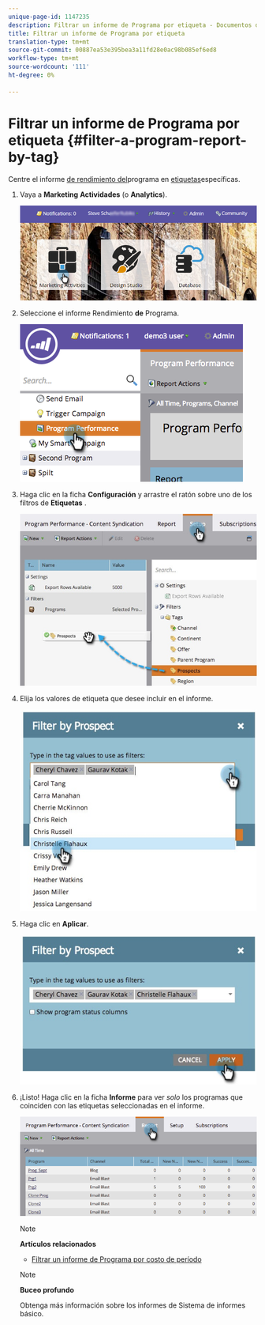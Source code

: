 ```yaml
---
unique-page-id: 1147235
description: Filtrar un informe de Programa por etiqueta - Documentos de marketing - Documentación del producto
title: Filtrar un informe de Programa por etiqueta
translation-type: tm+mt
source-git-commit: 00887ea53e395bea3a11fd28e0ac98b085ef6ed8
workflow-type: tm+mt
source-wordcount: '111'
ht-degree: 0%

---
```



# Filtrar un informe de Programa por etiqueta {#filter-a-program-report-by-tag}

Centre el informe [de rendimiento del](create-a-program-performance-report.md)programa en [etiquetas](http://docs.marketo.com/display/docs/tags)específicas.

1. Vaya a **Marketing** **Actividades** (o **Analytics**).

   ![](assets/login-marketing-activities.png)

1. Seleccione el informe Rendimiento **de** Programa.

   ![](assets/image2014-9-23-16-3a12-3a36.png)

1. Haga clic en la ficha **Configuración** y arrastre el ratón sobre uno de los filtros de **Etiquetas** .

   ![](assets/prospects.jpg)

1. Elija los valores de etiqueta que desee incluir en el informe.

   ![](assets/prospect1.jpg)

1. Haga clic en **Aplicar**.

   ![](assets/prospect2.jpg)

1. ¡Listo! Haga clic en la ficha **Informe** para ver *solo* los programas que coinciden con las etiquetas seleccionadas en el informe.

   ![](assets/image2014-9-23-16-3a14-3a42.png)

   >[!NOTE]
   >
   >**Artículos relacionados**
   >
   >    
   >    
   >    * [Filtrar un informe de Programa por costo de período](filter-a-program-report-by-period-cost.md)


   >[!NOTE]
   >
   >**Buceo profundo**
   >
   >
   >Obtenga más información sobre los informes de Sistema de informes [](http://docs.marketo.com/display/docs/basic+reporting)básico.

